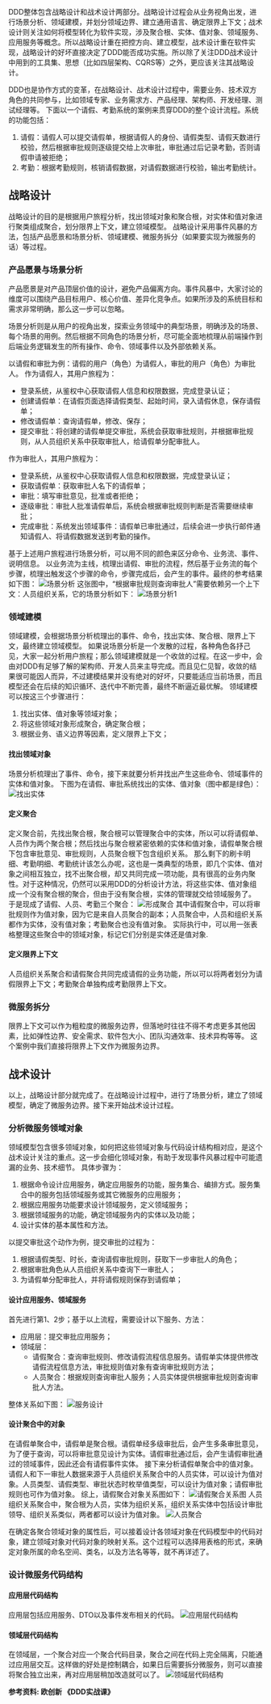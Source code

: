 
DDD整体包含战略设计和战术设计两部分。战略设计过程会从业务视角出发，进行场景分析、领域建模，并划分领域边界、建立通用语言、确定限界上下文；战术设计则关注如何将模型转化为软件实现，涉及聚合根、实体、值对象、领域服务、应用服务等概念。所以战略设计重在把控方向、建立模型，战术设计重在软件实现，战略设计的好坏直接决定了DDD能否成功实施。所以除了关注DDD战术设计中用到的工具集、思想（比如四层架构、CQRS等）之外，更应该关注其战略设计。

DDD也是协作方式的变革，在战略设计、战术设计过程中，需要业务、技术双方角色的共同参与，比如领域专家、业务需求方、产品经理、架构师、开发经理、测试经理等。
下面以一个请假、考勤系统的案例来贯穿DDD的整个设计流程。系统的功能包括：
1. 请假：请假人可以提交请假单，根据请假人的身份、请假类型、请假天数进行校验，然后根据审批规则逐级提交给上次审批，审批通过后记录考勤，否则请假申请被拒绝；
2. 考勤：根据考勤规则，核销请假数据，对请假数据进行校验，输出考勤统计。
## 战略设计
战略设计的目的是根据用户旅程分析，找出领域对象和聚合根，对实体和值对象进行聚类组成聚合，划分限界上下文，建立领域模型。
战略设计采用事件风暴的方法，包括产品愿景和场景分析、领域建模、微服务拆分（如果要实现为微服务的话）等过程。

### 产品愿景与场景分析
产品愿景是对产品顶层价值的设计，避免产品偏离方向。事件风暴中，大家讨论的维度可以围绕产品目标用户、核心价值、差异化竞争点。如果所涉及的系统目标和需求非常明确，那么这一步可以忽略。

场景分析则是从用户的视角出发，探索业务领域中的典型场景，明确涉及的场景、每个场景的用例。然后根据不同角色的场景分析，尽可能全面地梳理从前端操作到后端业务逻辑发生的所有操作、命令、领域事件以及外部依赖关系。

以请假和审批为例：请假的用户（角色）为请假人，审批的用户（角色）为审批人。
作为请假人，其用户旅程为：
- 登录系统，从鉴权中心获取请假人信息和权限数据，完成登录认证；
- 创建请假单：在请假页面选择请假类型、起始时间，录入请假休息，保存请假单；
- 修改请假单：查询请假单，修改、保存；
- 提交审批：将创建的请假单提交审批，系统会获取审批规则，并根据审批规则，从人员组织关系中获取审批人，给请假单分配审批人。

作为审批人，其用户旅程为：
- 登录系统，从鉴权中心获取请假人信息和权限数据，完成登录认证；
- 获取请假单：获取审批人名下的请假单；
- 审批：填写审批意见，批准或者拒绝；
- 逐级审批：审批人批准请假单后，系统会根据审批规则判断是否需要继续审批；
- 完成审批：系统发出领域事件：请假单已审批通过，后续会进一步执行邮件通知请假人、将请假数据发送到考勤的操作。

基于上述用户旅程进行场景分析，可以用不同的颜色来区分命令、业务流、事件、说明信息。
以业务流为主线，梳理出请假、审批的流程，然后基于业务流的每个步骤，梳理出触发这个步骤的命令，步骤完成后，会产生的事件。最终的参考结果如下图：
![场景分析](./场景分析.png)
这张图中，“根据审批规则查询审批人”需要依赖另一个上下文：人员组织关系，它的场景分析如下：
![场景分析1](./场景分析1.png)

### 领域建模
领域建模，会根据场景分析梳理出的事件、命令，找出实体、聚合根、限界上下文，最终建立领域模型。
如果说场景分析是一个发散的过程，各种角色各抒己见，大家一起分析用户旅程；那么领域建模就是一个收敛的过程。在这一步中，会由对DDD有足够了解的架构师、开发人员来主导完成。而且见仁见智，收敛的结果很可能因人而异，不过建模结果并没有绝对的好坏，只要能适应当前场景，而且模型还会在后续的知识循环、迭代中不断完善，最终不断逼近最优解。
领域建模可以按这三个步骤进行：
1. 找出实体、值对象等领域对象；
2. 将这些领域对象形成聚合，确定聚合根；
3. 根据业务、语义边界等因素，定义限界上下文；

#### 找出领域对象
场景分析梳理出了事件、命令，接下来就要分析并找出产生这些命令、领域事件的实体和值对象。
下图为在请假、审批系统找出的实体、值对象（图中都是绿色）：
![找出实体](./找出实体.png)
#### 定义聚合
定义聚合前，先找出聚合根，聚合根可以管理聚合中的实体，所以可以将请假单、人员作为两个聚合根；然后找出与聚合根紧密依赖的实体和值对象，请假单聚合根下包含审批意见、审批规则，人员聚合根下包含组织关系。
那么剩下的刷卡明细、考勤明细、考勤统计该怎么办呢，这也是一类典型的场景，即几个实体、值对象之间相互独立，找不出聚合根，却又共同完成一项功能，具有很高的业务内聚性。对于这种情况，仍然可以采用DDD的分析设计方法，将这些实体、值对象组成一个没有聚合根的聚合，但由于没有聚合根，实体的管理就交给领域服务了。
于是现成了请假、人员、考勤三个聚合：
![形成聚合](./形成聚合.png)
其中请假聚合中，可以将审批规则作为值对象，因为它是来自人员聚合的副本；人员聚合中，人员和组织关系都作为实体，没有值对象；考勤聚合也没有值对象。
实际执行中，可以用一张表格整理这些聚合中的领域对象，标记它们分别是实体还是值对象.
#### 定义限界上下文
人员组织关系聚合和请假聚合共同完成请假的业务功能，所以可以将两者划分为请假限界上下文；考勤聚合单独构成考勤限界上下文。
### 微服务拆分
限界上下文可以作为粗粒度的微服务边界，但落地时往往不得不考虑更多其他因素，比如弹性边界、安全需求、软件包大小、团队沟通效率、技术异构等等。
这个案例中我们直接将限界上下文作为微服务边界。

## 战术设计
以上，战略设计部分就完成了。在战略设计过程中，进行了场景分析，建立了领域模型，确定了微服务边界。接下来开始战术设计过程。
### 分析微服务领域对象
领域模型包含很多领域对象，如何把这些领域对象与代码设计结构相对应，是这个战术设计关注的重点。这一步会细化领域对象，有助于发现事件风暴过程中可能遗漏的业务、技术细节。
具体步骤为：
1. 根据命令设计应用服务，确定应用服务的功能，服务集合、编排方式。服务集合中的服务包括领域服务或其它微服务的应用服务；
2. 根据应用服务功能要求设计领域服务，定义领域服务；
3. 根据领域服务的功能，确定领域服务内的实体以及功能；
4. 设计实体的基本属性和方法。

以提交审批这个动作为例，提交审批的过程为：
1. 根据请假类型、时长，查询请假审批规则，获取下一步审批人的角色；
2. 根据审批角色从人员组织关系中查询下一审批人；
3. 为请假单分配审批人，并将请假规则保存到请假单；
#### 设计应用服务、领域服务
首先进行第1、2步；基于以上流程，需要设计以下服务、方法：
- 应用层：提交审批应用服务；
- 领域层：
    - 请假聚合：查询审批规则、修改请假流程信息服务。请假单实体提供修改请假流程信息方法，审批规则值对象有查询审批规则方法；
    - 人员聚合：根据规则查询审批人服务；人员实体提供根据审批规则查询审批人方法。

整体关系如下图：
![服务设计](./服务设计.png)

#### 设计聚合中的对象
在请假单聚合中，请假单是聚合根。请假单经多级审批后，会产生多条审批意见，为了便于查询，可以将审批意见设计为实体。请假审批通过后，会产生请假审批通过的领域事件，因此还会有请假事件实体。
接下来分析请假单聚合中的值对象。请假人和下一审批人数据来源于人员组织关系聚合中的人员实体，可以设计为值对象。人员类型、请假类型、审批状态时枚举值类型，可以设计为值对象；请假审批规则也可作为值对象。
综上，请假聚合对象关系图如下：
![请假聚合关系图](./请假聚合关系图.png)
人员组织关系聚合中，聚合根为人员，实体为组织关系，组织关系实体中包括设计审批领导、组织关系类似，两者都可以设计为值对象。
![人员聚合](./人员聚合.png)

在确定各聚合领域对象的属性后，可以接着设计各领域对象在代码模型中的代码对象，建立领域对象对代码对象的映射关系。这个过程可以选择用表格的形式，来确定对象所属的命名空间、类名，以及方法名等等，就不再详述了。

### 设计微服务代码结构
#### 应用层代码结构
应用层包括应用服务、DTO以及事件发布相关的代码。
![应用层代码结构](./应用层代码结构.png)

#### 领域层代码结构
在领域层，一个聚合对应一个聚合代码目录，聚合之间在代码上完全隔离，只能通过应用层交互。这样做的好处是控制耦合，如果日后需要拆分微服务，则可以直接将聚合独立出来，再对应用层稍加改造就可以了。
![领域层代码结构](./领域层代码结构.png)

**参考资料: 欧创新 《DDD实战课》**
